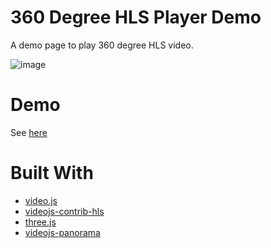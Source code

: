 360 Degree HLS Player Demo
===
A demo page to play 360 degree HLS video.

![image](https://dodosoya.github.io/360-degree-hls-player-demo/screenshot.jpg)

# Demo
See [here](https://dodosoya.github.io/360-degree-hls-player-demo/index.html)

# Built With
- [video.js](https://github.com/videojs/video.js)
- [videojs-contrib-hls](https://github.com/videojs/videojs-contrib-hls)
- [three.js](https://github.com/mrdoob/three.js/)
- [videojs-panorama](https://github.com/yanwsh/videojs-panorama)